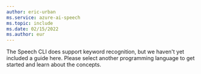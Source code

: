 ```yaml
---
author: eric-urban
ms.service: azure-ai-speech
ms.topic: include
ms.date: 02/15/2022
ms.author: eur
---
```


The Speech CLI does support keyword recognition, but we haven't yet included a guide here. Please select another programming language to get started and learn about the concepts.
